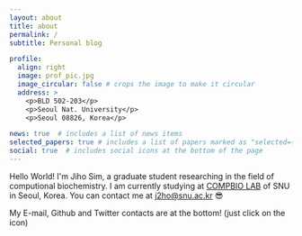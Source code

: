 ```yaml
---
layout: about
title: about
permalink: /
subtitle: Personal blog 

profile:
  align: right
  image: prof_pic.jpg
  image_circular: false # crops the image to make it circular
  address: >
    <p>BLD 502-203</p>
    <p>Seoul Nat. University</p>
    <p>Seoul 08826, Korea</p>

news: true  # includes a list of news items
selected_papers: true # includes a list of papers marked as "selected={true}"
social: true  # includes social icons at the bottom of the page
---
```


Hello World!
I'm Jiho Sim, a graduate student researching in the field of computional biochemistry. 
I am currently studying at <a href='https://seoklab.org/'>COMPBIO LAB</a> of SNU in Seoul, Korea. 
You can contact me at j2ho@snu.ac.kr 😎

My E-mail, Github and Twitter contacts are at the bottom! (just click on the icon) 
